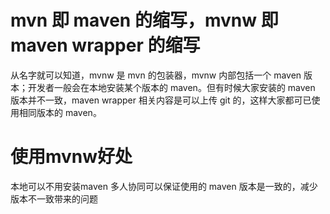# mvn 即 maven 的缩写，mvnw 即 maven wrapper 的缩写
从名字就可以知道，mvnw 是 mvn 的包装器，mvnw 内部包括一个 maven 版本；开发者一般会在本地安装某个版本的 maven。但有时候大家安装的 maven 版本并不一致，maven wrapper 相关内容是可以上传 git 的，这样大家都可已使用相同版本的 maven。
# 使用mvnw好处
本地可以不用安装maven
多人协同可以保证使用的 maven 版本是一致的，减少版本不一致带来的问题